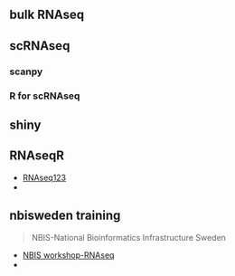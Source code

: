 ## bulk RNAseq

## scRNAseq

### scanpy

### R for scRNAseq

## shiny

## RNAseqR

- [RNAseq123]()
- 

## nbisweden training

> NBIS-National Bioinformatics Infrastructure Sweden

- [NBIS workshop-RNAseq](https://nbisweden.github.io/workshop-RNAseq/)
- 
